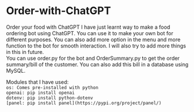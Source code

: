 # Order-with-ChatGPT
Order your food with ChatGPT
I have just learnt way to make a food ordering bot using ChatGPT. You can use it to make your own bot for different purposes. You can also add more option in the menu and more function to the bot for smooth interaction. I will also try to add more things in this in future.  
You can use order.py for the bot and OrderSummary.py to get the order summary/bill of the customer. You can also add this bill in a database using MySQL.  

Modules that I have used:  
```os: Comes pre-installed with python```  
```openai: pip install openai```  
```dotenv: pip install python-dotenv```  
```[panel: pip install panel](https://pypi.org/project/panel/)```  
